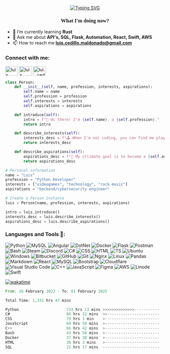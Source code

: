 <p align="center">
<a href="https://git.io/typing-svg"><img src="https://readme-typing-svg.herokuapp.com?font=Fira+Code&weight=440&size=24&pause=1000&center=true&width=435&lines=Luis+Cedillo%2C+Python+Developer;Always+learning+new+things" alt="Typing SVG" /></a>
</p>
<link rel="preconnect" href="https://fonts.googleapis.com">
<link rel="preconnect" href="https://fonts.gstatic.com" crossorigin>
<link href="https://fonts.googleapis.com/css2?family=Fira+Code:wght@300&display=swap" rel="stylesheet">
<h3 align="center" style="font-family:'Fira Code',normal;">What I'm doing now?</h3>
</link>

- 🌱 I’m currently learning **Rust**
- 💬 Ask me about **API's, SQL, Flask, Automation, React, Swift, AWS**
- 📫 How to reach me **luis.cedillo.maldonado@gmail.com**

<h3 align="left">Connect with me:</h3>
<p align="left">
<a href="www.linkedin.com/in/luis-cedillo-maldonado-7122a5247" target="blank"><img align="center" src="https://raw.githubusercontent.com/rahuldkjain/github-profile-readme-generator/master/src/images/icons/Social/linked-in-alt.svg" alt="luis cedillo maldonado" height="30" width="40" /></a>
<a href="https://www.facebook.com/luis.cedillo.792/" target="blank"><img align="center" src="https://raw.githubusercontent.com/rahuldkjain/github-profile-readme-generator/master/src/images/icons/Social/facebook.svg" alt="luis cedillo" height="30" width="40" /></a>
<a href="https://instagram.com/lui._.cedm" target="blank"><img align="center" src="https://raw.githubusercontent.com/rahuldkjain/github-profile-readme-generator/master/src/images/icons/Social/instagram.svg" alt="lui._.cedm" height="30" width="40" /></a>
</p>


```python
class Person:
    def __init__(self, name, profession, interests, aspirations):
        self.name = name
        self.profession = profession
        self.interests = interests
        self.aspirations = aspirations

    def introduce(self):
        intro = f"👋 Hi there! I'm {self.name}, a {self.profession}."
        return intro

    def describe_interests(self):
        interests_desc = f"🕹️ When I'm not coding, you can find me playing videogames, exploring new technologies, and jamming to rock music."
        return interests_desc

    def describe_aspirations(self):
        aspirations_desc = f"🚀 My ultimate goal is to become a {self.aspirations}, contributing to the world of backend and cybersecurity."
        return aspirations_desc

# Personal information
name = "Luis"
profession = "Python Developer"
interests = ["videogames", "technology", "rock music"]
aspirations = "backend/cybersecurity engineer"

# Create a Person instance
luis = Person(name, profession, interests, aspirations)

intro = luis.introduce()
interests_desc = luis.describe_interests()
aspirations_desc = luis.describe_aspirations()

```

<h3 align="left">Languages and Tools 📎:</h3>

![Python](https://img.shields.io/badge/Python-FFD43B?style=for-the-badge&logo=python&logoColor=blue)
![MySQL](https://img.shields.io/badge/MySQL-005C84?style=for-the-badge&logo=mysql&logoColor=white)
![Angular](https://img.shields.io/badge/Angular-DD0031?style=for-the-badge&logo=angular&logoColor=white)
![DotNet](https://img.shields.io/badge/.NET-512BD4?style=for-the-badge&logo=dotnet&logoColor=white)
![Docker](https://img.shields.io/badge/Docker-2CA5E0?style=for-the-badge&logo=docker&logoColor=white)
![Flask](https://img.shields.io/badge/Flask-000000?style=for-the-badge&logo=flask&logoColor=white)
![Postman](https://img.shields.io/badge/Postman-FF6C37?style=for-the-badge&logo=Postman&logoColor=white)
![Bash](https://img.shields.io/badge/Shell_Script-121011?style=for-the-badge&logo=gnu-bash&logoColor=white)
![Steam](https://img.shields.io/badge/Steam-000000?style=for-the-badge&logo=steam&logoColor=white)
![Discord](https://img.shields.io/badge/Discord-5865F2?style=for-the-badge&logo=discord&logoColor=white)
![C#](https://img.shields.io/badge/C%23-239120?style=for-the-badge&logo=c-sharp&logoColor=white)
![CSS](https://img.shields.io/badge/CSS3-1572B6?style=for-the-badge&logo=css3&logoColor=white)
![HTML](https://img.shields.io/badge/HTML5-E34F26?style=for-the-badge&logo=html5&logoColor=white)
![TS](https://img.shields.io/badge/TypeScript-007ACC?style=for-the-badge&logo=typescript&logoColor=white)
![Ubuntu](https://img.shields.io/badge/Ubuntu-E95420?style=for-the-badge&logo=ubuntu&logoColor=white)
![Windows](https://img.shields.io/badge/Windows-0078D6?style=for-the-badge&logo=windows&logoColor=white)
![Bitbucket](https://img.shields.io/badge/bitbucket-%230047B3.svg?style=for-the-badge&logo=bitbucket&logoColor=white)
![GitHub](https://img.shields.io/badge/github-%23121011.svg?style=for-the-badge&logo=github&logoColor=white)
![Git](https://img.shields.io/badge/git-%23F05033.svg?style=for-the-badge&logo=git&logoColor=white)
![Nginx](https://img.shields.io/badge/nginx-%23009639.svg?style=for-the-badge&logo=nginx&logoColor=white)
![Linux](https://img.shields.io/badge/Linux-FCC624?style=for-the-badge&logo=linux&logoColor=black)
![Pandas](https://img.shields.io/badge/pandas-%23150458.svg?style=for-the-badge&logo=pandas&logoColor=white)
![Markdown](https://img.shields.io/badge/markdown-%23000000.svg?style=for-the-badge&logo=markdown&logoColor=white)
![React](https://img.shields.io/badge/react-%2320232a.svg?style=for-the-badge&logo=react&logoColor=%2361DAFB)
![MySQL](https://img.shields.io/badge/mysql-%2300f.svg?style=for-the-badge&logo=mysql&logoColor=white)
![Bootstrap](https://img.shields.io/badge/bootstrap-%23563D7C.svg?style=for-the-badge&logo=bootstrap&logoColor=white)
![Cloudflare](https://img.shields.io/badge/Cloudflare-F38020?style=for-the-badge&logo=Cloudflare&logoColor=white)
![Visual Studio Code](https://img.shields.io/badge/Visual%20Studio%20Code-0078d7.svg?style=for-the-badge&logo=visual-studio-code&logoColor=white)
![C++](https://img.shields.io/badge/c++-%2300599C.svg?style=for-the-badge&logo=c%2B%2B&logoColor=white)
![JavaScript](https://img.shields.io/badge/javascript-%23323330.svg?style=for-the-badge&logo=javascript&logoColor=%23F7DF1E)
![Figma](https://img.shields.io/badge/figma-%23F24E1E.svg?style=for-the-badge&logo=figma&logoColor=white)
![AWS](https://img.shields.io/badge/AWS-%23FF9900.svg?style=for-the-badge&logo=amazon-aws&logoColor=white)
![Linode](https://img.shields.io/badge/linode-00A95C?style=for-the-badge&logo=linode&logoColor=white)
![Swift](https://img.shields.io/badge/swift-F54A2A?style=for-the-badge&logo=swift&logoColor=white)

[![wakatime](https://wakatime.com/badge/user/c7405de5-ee2f-4399-b19b-e2a8e8fd5856.svg)](https://wakatime.com/@c7405de5-ee2f-4399-b19b-e2a8e8fd5856)

<!--START_SECTION:waka-->

```rust
From: 16 February 2022 - To: 01 February 2025

Total Time: 1,332 hrs 47 mins

Python                     733 hrs 13 mins >>>>>>>>>>>>>>-----------   54.57 %
C#                         86 hrs 22 mins  >>-----------------------   06.43 %
CSS                        79 hrs 1 min    >------------------------   05.88 %
JavaScript                 69 hrs 50 mins  >------------------------   05.20 %
C++                        66 hrs 42 mins  >------------------------   04.97 %
Bash                       43 hrs 58 mins  >------------------------   03.27 %
Docker                     37 hrs 20 mins  >------------------------   02.78 %
HTML                       36 hrs 3 mins   >------------------------   02.68 %
SQL                        22 hrs 17 mins  -------------------------   01.66 %
```

<!--END_SECTION:waka-->
